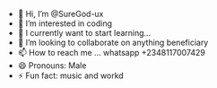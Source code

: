 - 👋 Hi, I’m @SureGod-ux
- 👀 I’m interested in coding
- 🌱 I currently want to start learning...
- 💞️ I’m looking to collaborate on anything beneficiary 
- 📫 How to reach me ... whatsapp +2348117007429
- 😄 Pronouns: Male
- ⚡ Fun fact: music and workd 

<!---
SureGod-ux/SureGod-ux is a ✨ special ✨ repository because its `README.md` (this file) appears on your GitHub profile.
You can click the Preview link to take a look at your changes.
--->
